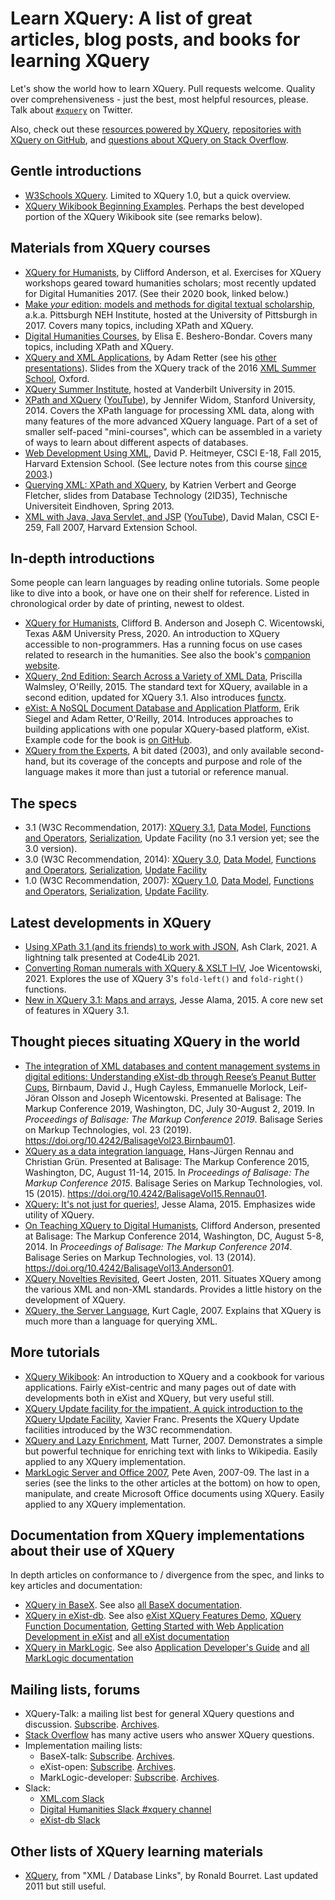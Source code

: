 # Learn XQuery: A list of great articles, blog posts, and books for learning XQuery

Let's show the world how to learn XQuery. Pull requests welcome. Quality over comprehensiveness - just the best, most helpful resources, please. Talk about [`#xquery`](https://twitter.com/search?q=xquery) on Twitter. 

Also, check out these [resources powered by XQuery](https://github.com/joewiz/xquerypower), [repositories with XQuery on GitHub](https://github.com/search?utf8=%E2%9C%93&q=language%3AXQuery&type=Repositories&ref=searchresults), and [questions about XQuery on Stack Overflow](https://stackoverflow.com/questions/tagged/xquery). 

## Gentle introductions

- [W3Schools XQuery](https://www.w3schools.com/xml/xquery_intro.asp). Limited to XQuery 1.0, but a quick overview.
- [XQuery Wikibook Beginning Examples](https://en.wikibooks.org/wiki/XQuery#Beginning_Examples). Perhaps the best developed portion of the XQuery Wikibook site (see remarks below).

## Materials from XQuery courses

- [XQuery for Humanists](https://github.com/CliffordAnderson/XQuery4Humanists), by Clifford Anderson, et al. Exercises for XQuery workshops geared toward humanities scholars; most recently updated for Digital Humanities 2017. (See their 2020 book, linked below.)
- [Make *your* edition: models and methods for digital textual scholarship](https://pittsburgh-neh-institute.github.io/Institute-Materials-2017/), a.k.a. Pittsburgh NEH Institute, hosted at the University of Pittsburgh in 2017. Covers many topics, including XPath and XQuery.
- [Digital Humanities Courses](https://newtfire.org/courses/dh/), by Elisa E. Beshero-Bondar. Covers many topics, including XPath and XQuery.
- [XQuery and XML Applications](https://www.adamretter.org.uk/presentations/xquery-and-xml-applications_xml-summer-school_oxford_20160915.pdf), by Adam Retter (see his [other presentations](https://www.adamretter.org.uk/presentations.xml)). Slides from the XQuery track of the 2016 [XML Summer School](https://xmlsummerschool.com/), Oxford.
- [XQuery Summer Institute](http://xqueryinstitute.org/), hosted at Vanderbilt University in 2015.
- [XPath and XQuery](https://lagunita.stanford.edu/courses/DB/XPath/SelfPaced/about) ([YouTube](https://www.youtube.com/watch?v=LeD6vMK-znY&list=PL3D8fVsfHcA8l2CTTwCMH9D_JFlYosLFa)), by Jennifer Widom, Stanford University, 2014. Covers the XPath language for processing XML data, along with many features of the more advanced XQuery language. Part of a set of smaller self-paced "mini-courses", which can be assembled in a variety of ways to learn about different aspects of databases.
- [Web Development Using XML](https://web.archive.org/web/20160125184720/http://cscie18.dce.harvard.edu/lecture_notes/2015/), David P. Heitmeyer, CSCI E-18, Fall 2015, Harvard Extension School. (See lecture notes from this course [since 2003](https://web.archive.org/web/*/http://cscie18.dce.harvard.edu/lecture_notes*).)
- [Querying XML: XPath and XQuery](https://www.slideshare.net/kverbert/xml-parta), by Katrien Verbert and George Fletcher, slides from Database Technology (2ID35), Technische Universiteit Eindhoven, Spring 2013. 
- [XML with Java, Java Servlet, and JSP](https://web.archive.org/web/20210623094651/http://cs259.tv/2007/fall/) ([YouTube](https://www.youtube.com/user/cscie259)), David Malan, CSCI E-259, Fall 2007, Harvard Extension School.

## In-depth introductions

Some people can learn languages by reading online tutorials. Some people like to dive into a book, or have one on their shelf for reference. Listed in chronological order by date of printing, newest to oldest.

- [XQuery for Humanists](https://www.tamupress.com/book/9781623498290/xquery-for-humanists/), Clifford B. Anderson and Joseph C. Wicentowski, Texas A&M University Press, 2020. An introduction to XQuery accessible to non-programmers. Has a running focus on use cases related to research in the humanities. See also the book's [companion website](https://xquery.forhumanists.org). 
- [XQuery, 2nd Edition: Search Across a Variety of XML Data](https://www.oreilly.com/library/view/xquery-2nd-edition/9781491915080/), Priscilla Walmsley, O'Reilly, 2015. The standard text for XQuery, available in a second edition, updated for XQuery 3.1. Also introduces [functx](http://www.xqueryfunctions.com/). 
- [eXist: A NoSQL Document Database and Application Platform](https://www.oreilly.com/library/view/exist/9781449337094/), Erik Siegel and Adam Retter, O'Reilly, 2014. Introduces approaches to building applications with one popular XQuery-based platform, eXist. Example code for the book is [on GitHub](https://github.com/eXist-book/book-code).
- [XQuery from the Experts](https://www.amazon.com/dp/0321180607), A bit dated (2003), and only available second-hand, but its coverage of the concepts and purpose and role of the language makes it more than just a tutorial or reference manual.

## The specs

- 3.1 (W3C Recommendation, 2017): [XQuery 3.1](https://www.w3.org/TR/xquery-31/), [Data Model](https://www.w3.org/TR/xpath-datamodel-31/), [Functions and Operators](https://www.w3.org/TR/xpath-functions-31/), [Serialization](https://www.w3.org/TR/xslt-xquery-serialization-31/), Update Facility (no 3.1 version yet; see the 3.0 version).
- 3.0 (W3C Recommendation, 2014): [XQuery 3.0](https://www.w3.org/TR/xquery-30/), [Data Model](https://www.w3.org/TR/xpath-datamodel-30/), [Functions and Operators](https://www.w3.org/TR/xpath-functions-30/), [Serialization](https://www.w3.org/TR/xslt-xquery-serialization-3/), [Update Facility](https://www.w3.org/TR/xquery-update-30/)
- 1.0 (W3C Recommendation, 2007): [XQuery 1.0](https://www.w3.org/TR/xquery/), [Data Model](https://www.w3.org/TR/xpath-datamodel/), [Functions and Operators](https://www.w3.org/TR/xquery-operators/), [Serialization](https://www.w3.org/TR/xslt-xquery-serialization/), [Update Facility](https://www.w3.org/TR/2011/REC-xquery-update-10-20110317/).

## Latest developments in XQuery

- [Using XPath 3.1 (and its friends) to work with JSON](https://github.com/amclark42/code4lib_xpath-to-work-with-json), Ash Clark, 2021. A lightning talk presented at Code4Lib 2021. 
- [Converting Roman numerals with XQuery & XSLT I–IV](https://joewiz.org/2021/05/30/converting-roman-numerals-with-xquery-xslt/), Joe Wicentowski, 2021. Explores the use of XQuery 3's `fold-left()` and `fold-right()` functions.
- [New in XQuery 3.1: Maps and arrays](https://web.archive.org/web/20150525174523/http://goxrxyourself.com/2015/04/13/new-in-xquery-3-1-maps-and-arrays/), Jesse Alama, 2015. A core new set of features in XQuery 3.1.

## Thought pieces situating XQuery in the world

- [The integration of XML databases and content management systems in digital editions: Understanding eXist-db through Reese’s Peanut Butter Cups](https://www.balisage.net/Proceedings/vol23/html/Birnbaum01/BalisageVol23-Birnbaum01.html), Birnbaum, David J., Hugh Cayless, Emmanuelle Morlock, Leif-Jöran Olsson and Joseph Wicentowski. Presented at Balisage: The Markup Conference 2019, Washington, DC, July 30-August 2, 2019. In _Proceedings of Balisage: The Markup Conference 2019_. Balisage Series on Markup Technologies, vol. 23 (2019). https://doi.org/10.4242/BalisageVol23.Birnbaum01.
- [XQuery as a data integration language](https://www.balisage.net/Proceedings/vol15/html/Rennau01/BalisageVol15-Rennau01.html), Hans-Jürgen Rennau and Christian Grün. Presented at Balisage: The Markup Conference 2015, Washington, DC, August 11-14, 2015. In _Proceedings of Balisage: The Markup Conference 2015_. Balisage Series on Markup Technologies, vol. 15 (2015). https://doi.org/10.4242/BalisageVol15.Rennau01.
- [XQuery: It's not just for queries!](https://web.archive.org/web/20150531205445/http://goxrxyourself.com/2015/04/29/xquery-its-not-just-for-queries/), Jesse Alama, 2015. Emphasizes wide utility of XQuery.
- [On Teaching XQuery to Digital Humanists](https://www.balisage.net/Proceedings/vol13/print/Anderson01/BalisageVol13-Anderson01.html), Clifford Anderson, presented at Balisage: The Markup Conference 2014, Washington, DC, August 5-8, 2014. In _Proceedings of Balisage: The Markup Conference 2014_. Balisage Series on Markup Technologies, vol. 13 (2014). https://doi.org/10.4242/BalisageVol13.Anderson01.
- [XQuery Novelties Revisited](https://grtjn.blogspot.com/2011/10/xquery-novelties-revisited.html), Geert Josten, 2011. Situates XQuery among the various XML and non-XML standards. Provides a little history on the development of XQuery.
- [XQuery, the Server Language](https://www.xml.com/pub/a/2007/06/01/xquery-the-server-language.html), Kurt Cagle, 2007. Explains that XQuery is much more than a language for querying XML.

## More tutorials

- [XQuery Wikibook](https://en.wikibooks.org/wiki/XQuery): An introduction to XQuery and a cookbook for various applications. Fairly eXist-centric and many pages out of date with developments both in eXist and XQuery, but very useful still.
- [XQuery Update facility for the impatient, A quick introduction to the XQuery Update Facility](https://www.xmlmind.com/tutorials/XQueryUpdate/index.html), Xavier Franc. Presents the XQuery Update facilities introduced by the W3C recommendation.
- [XQuery and Lazy Enrichment](https://xquery.typepad.com/xquery/2007/08/xquery-and-lazy.html), Matt Turner, 2007. Demonstrates a simple but powerful technique for enriching text with links to Wikipedia. Easily applied to any XQuery implementation.
- [MarkLogic Server and Office 2007](https://web.archive.org/web/20180625204901/http://developer.marklogic.com/blog/smallchanges/2009-01-22), Pete Aven, 2007-09. The last in a series (see the links to the other articles at the bottom) on how to open, manipulate, and create Microsoft Office documents using XQuery. Easily applied to any XQuery implementation.

## Documentation from XQuery implementations about their use of XQuery

In depth articles on conformance to / divergence from the spec, and links to key articles and documentation:

- [XQuery in BaseX](https://docs.basex.org/wiki/XQuery). See also [all BaseX documentation](https://docs.basex.org/wiki/Main_Page).
- [XQuery in eXist-db](https://exist-db.org/exist/apps/doc/xquery.xml). See also [eXist XQuery Features Demo](https://exist-db.org/exist/apps/demo/index.html), [XQuery Function Documentation](https://exist-db.org/exist/apps/fundocs/index.html), [Getting Started with Web Application Development in eXist](https://exist-db.org/exist/apps/doc/development-starter) and [all eXist documentation](https://exist-db.org/exist/apps/doc/) 
- [XQuery in MarkLogic](https://docs.marklogic.com/guide/xquery). See also [Application Developer's Guide](https://docs.marklogic.com/guide/app-dev) and [all MarkLogic documentation](https://docs.marklogic.com/)

## Mailing lists, forums

- XQuery-Talk: a mailing list best for general XQuery questions and discussion. [Subscribe](https://x-query.com/mailman/listinfo/talk). [Archives](https://x-query.markmail.org/).
- [Stack Overflow](https://stackoverflow.com/questions/tagged/xquery) has many active users who answer XQuery questions.
- Implementation mailing lists: 
    - BaseX-talk: [Subscribe](https://mailman.uni-konstanz.de/mailman/listinfo/basex-talk). [Archives](https://mailman.uni-konstanz.de/pipermail/basex-talk/).
    - eXist-open: [Subscribe](https://lists.sourceforge.net/lists/listinfo/exist-open). [Archives](https://exist-open.markmail.org/).
    - MarkLogic-developer: [Subscribe](https://developer.marklogic.com/mailman/listinfo/general). [Archives](https://marklogic.markmail.org/).
- Slack:
    - [XML.com Slack](https://www.xml.com/news/2020-04-slack-workspace-for-the-xml-community/)
    - [Digital Humanities Slack #xquery channel](https://literaturegeek.com/2016/07/06/digital-humanities-slack-community-design)
    - [eXist-db Slack](https://join.slack.com/t/exist-db/shared_invite/enQtNjQ4MzUyNTE4MDY3LWNkYjZjMmZkNWQ5MDBjODQ3OTljNjMyODkwNmY1MzQwNjUwZjMzZTY1MGJkMjY5NDFhOWZjMDZiMDdhMzY4NGY)

## Other lists of XQuery learning materials

- [XQuery](http://www.rpbourret.com/xml/XMLDBLinks.htm#XQuery), from "XML / Database Links", by Ronald Bourret. Last updated 2011 but still useful.
